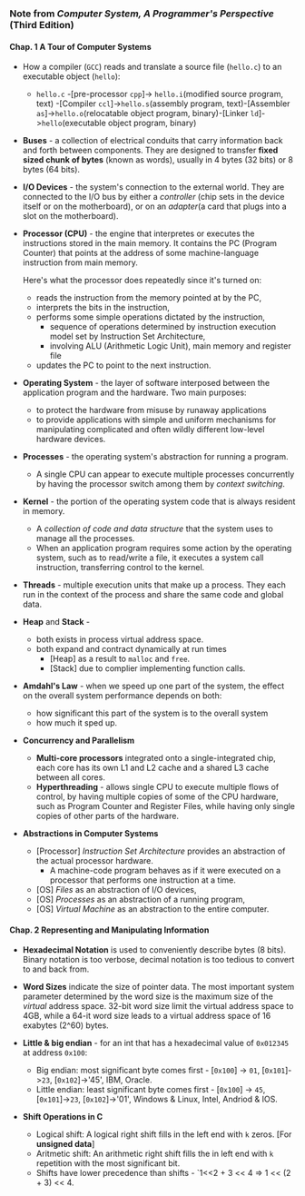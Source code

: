 ### Note from *Computer System, A Programmer's Perspective* (Third Edition)


#### Chap. 1 A Tour of Computer Systems
- How a compiler (`GCC`) reads and translate a source file (`hello.c`) to an executable object (`hello`):

  - `hello.c` -[pre-processor `cpp`]-> `hello.i`(modified source program, text) -[Compiler `ccl`]->`hello.s`(assembly program, text)-[Assembler `as`]->`hello.o`(relocatable object program, binary)-[Linker `ld`]->`hello`(executable object program, binary)

- **Buses** - a collection of electrical conduits that carry information back and forth between components. They are designed to transfer **fixed sized chunk of bytes** (known as words), usually in 4 bytes (32 bits) or 8 bytes (64 bits). 
- **I/O Devices** - the system's connection to the external world. They are connected to the I/O bus by either a *controller* (chip sets in the device itself or on the motherboard),
or on an *adapter*(a card that plugs into a slot on the motherboard).
- **Processor (CPU)** - the engine that interpretes or executes the instructions stored in the main memory. It contains the PC (Program Counter) that points at the address of some machine-language instruction from main memory.

   Here's what the processor does repeatedly since it's turned on:

  - reads the instruction from the memory pointed at by the PC, 
  - interprets the bits in the instruction,
  - performs some simple operations dictated by the instruction,
    - sequence of operations determined by instruction execution model set by Instruction Set Architecture,
    - involving ALU (Arithmetic Logic Unit), main memory and register file 
  - updates the PC to point to the next instruction.
  
 - **Operating System** - the layer of software interposed between the application program and the hardware. Two main purposes:
   - to protect the hardware from misuse by runaway applications
   - to provide applications with simple and uniform mechanisms for manipulating complicated and often wildly different low-level hardware devices.
   
 - **Processes** - the operating system's abstraction for running a program.
   - A single CPU can appear to execute multiple processes concurrently by having the processor switch among them by *context switching*.
   
 - **Kernel** - the portion of the operating system code that is always resident in memory. 
   - A *collection of code and data structure* that the system uses to manage all the processes.
   - When an application program requires some action by the operating system, such as to read/write a file, it executes a system call instruction, transferring control to the kernel.

- **Threads** - multiple execution units that make up a process. They each run in the context of the process and share the same code and global data.
- **Heap** and **Stack** - 
  - both exists in process virtual address space. 
   - both expand and contract dynamically at run times
      - [Heap] as a result to `malloc` and `free`.
      - [Stack] due to complier implementing function calls.
- **Amdahl's Law** - when we speed up one part of the system, the effect on the overall system performance depends on both:
  - how significant this part of the system is to the overall system
  - how much it sped up.
- **Concurrency and Parallelism**
  - **Multi-core processors** integrated onto a single-integrated chip, each core has its own L1 and L2 cache and a shared L3 cache between all cores.
  - **Hyperthreading** - allows single CPU to execute multiple flows of control, by having multiple copies of some of the CPU hardware, such as Program Counter and Register Files,
 while having only single copies of other parts of the hardware.
 
 - **Abstractions in Computer Systems**
   - [Processor] *Instruction Set Architecture* provides an abstraction of the actual processor hardware.
     - A machine-code program behaves as if it were executed on a processor that performs one instruction at a time.
   - [OS] *Files* as an abstraction of I/O devices,
   - [OS] *Processes* as an abstraction of a running program,
   - [OS] *Virtual Machine* as an abstraction to the entire computer.

#### Chap. 2 Representing and Manipulating Information
- **Hexadecimal Notation** is used to conveniently describe bytes (8 bits). Binary notation is too verbose, decimal notation is too tedious to convert to and back from.

- **Word Sizes** indicate the size of pointer data. The most important system parameter determined by the word size is the maximum size of the _virtual_ address space. 32-bit word size limit the virtual address space to 4GB, while a 64-it word size leads to a virtual address space of 16 exabytes (2^60) bytes.

- **Little & big endian** - for an int that has a hexadecimal value of `0x012345` at address `0x100`:
  - Big endian: most significant byte comes first - [`0x100`] -> `01`, [`0x101`]->`23`, [`0x102`]->'45', IBM, Oracle.
  - Little endian: least significant byte comes first - [`0x100`] -> `45`, [`0x101`]->`23`, [`0x102`]->'01', Windows & Linux, Intel, Andriod & IOS.

- **Shift Operations in C**
  - Logical shift: A logical right shift fills in the left end with `k` zeros. [For **unsigned data**]
  - Aritmetic shift: An arithmetic right shift fills the in left end with `k` repetition with the most significant bit.
  - Shifts have lower precedence than shifts - `1<<2 + 3 << 4 => 1 << (2 + 3) << 4.

